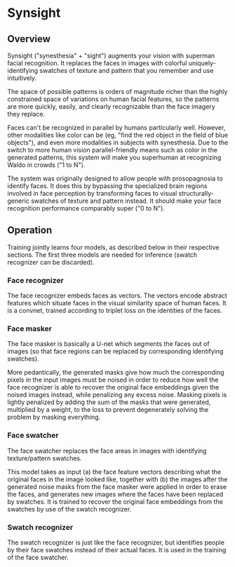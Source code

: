# Synsight

## Overview

Synsight ("synesthesia" + "sight") augments your vision with superman facial recognition.  It replaces the faces in images with colorful uniquely-identifying swatches of texture and pattern that you remember and use intuitively.

The space of possible patterns is orders of magnitude richer than the highly constrained space of variations on human facial features, so the patterns are more quickly, easily, and clearly recognizable than the face imagery they replace.

Faces can't be recognized in parallel by humans particularly well.  However, other modalities like color can be (eg, "find the red object in the field of blue objects"), and even more modalities in subjects with synesthesia.  Due to the switch to more human vision parallel-friendly means such as color in the generated patterns, this system will make you superhuman at recognizing Waldo in crowds ("1 to N").

The system was originally designed to allow people with prosopagnosia to identify faces.  It does this by bypassing the specialized brain regions involved in face perception by transforming faces to visual structurally-generic swatches of texture and pattern instead.  It should make your face recognition performance comparably super ("0 to N").

## Operation

Training jointly learns four models, as described below in their respective sections.  The first three models are needed for inference (swatch recognizer can be discarded).

### Face recognizer

The face recognizer embeds faces as vectors.  The vectors encode abstract features which situate faces in the visual similarity space of human faces.  It is a convnet, trained according to triplet loss on the identities of the faces.

### Face masker

The face masker is basically a U-net which segments the faces out of images (so that face regions can be replaced by corresponding identifying swatches).

More pedantically, the generated masks give how much the corresponding pixels in the input images must be noised in order to reduce how well the face recognizer is able to recover the original face embeddings given the noised images instead, while penalizing any excess noise.  Masking pixels is lightly penalized by adding the sum of the masks that were generated, multiplied by a weight, to the loss to prevent degenerately solving the problem by masking everything.

### Face swatcher

The face swatcher replaces the face areas in images with identifying texture/pattern swatches.

This model takes as input (a) the face feature vectors describing what the original faces in the image looked like, together with (b) the images after the generated noise masks from the face masker were applied in order to erase the faces, and generates new images where the faces have been replaced by swatches.  It is trained to recover the original face embeddings from the swatches by use of the swatch recognizer.

### Swatch recognizer

The swatch recognizer is just like the face recognizer, but identifies people by their face swatches instead of their actual faces.  It is used in the training of the face swatcher.
